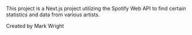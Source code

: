 This project is a Next.js project utilizing the Spotify Web API to find certain statistics and data from various artists.

Created by Mark Wright

